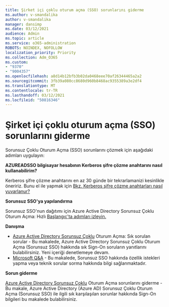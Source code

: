 ```yaml
---
title: Şirket içi çoklu oturum açma (SSO) sorunlarını giderme
ms.author: v-smandalika
author: v-smandalika
manager: dansimp
ms.date: 03/12/2021
audience: Admin
ms.topic: article
ms.service: o365-administration
ROBOTS: NOINDEX, NOFOLLOW
localization_priority: Priority
ms.collection: Adm_O365
ms.custom:
- "9370"
- "9004357"
ms.openlocfilehash: a8d14b12bfb3b02da0468eee70af26344465a2a2
ms.sourcegitcommit: 3fb39a080cc8680d960b8468ac9355389a3e2df4
ms.translationtype: MT
ms.contentlocale: tr-TR
ms.lasthandoff: 03/12/2021
ms.locfileid: "50816346"
---
```

# <a name="troubleshoot-seamless-single-sign-on-sso-for-on-premises"></a>Şirket içi çoklu oturum açma (SSO) sorunlarını giderme

Sorunsuz Çoklu Oturum Açma (SSO) sorunlarını çözmek için aşağıdaki adımları uygulayın:

**AZUREADSSO bilgisayar hesabının Kerberos şifre çözme anahtarını nasıl kullanabilirim?**

Kerberos şifre çözme anahtarını en az 30 günde bir tekrarlamanizi kesinlikle öneririz. Bunu el ile yapmak için [Bkz. Kerberos şifre çözme anahtarları nasıl yuvarlanur?](https://docs.microsoft.com/azure/active-directory/hybrid/how-to-connect-sso-faq#)

**Sorunsuz SSO'ya yapılandırma**

Sorunsuz SSO'nun dağıtımı için Azure Active Directory Sorunsuz Çoklu Oturum Açma: Hızlı [Başlangıç'ta adımları izleyin.](https://docs.microsoft.com/azure/active-directory/hybrid/how-to-connect-sso-quick-start#step-5-roll-over-keys)

**Danışma**

- [Azure Active Directory Sorunsuz Çoklu](https://docs.microsoft.com/azure/active-directory/hybrid/how-to-connect-sso-faq) Oturum Açma: Sık sorulan sorular - Bu makalede, Azure Active Directory Sorunsuz Çoklu Oturum Açma (Sorunsuz SSO) hakkında sık Sign-On soruların yanıtlarını bulabilirsiniz. Yeni içeriği denetlemeye devam.
- [Microsoft Q&A](https://docs.microsoft.com/answers/topics/azure-ad-single-sign-on.html) - Bu makalede, Sorunsuz SSO hakkında özellik istekleri yapma veya teknik sorular sorma hakkında bilgi sağlanmaktadır.

**Sorun giderme**

[Azure Active Directory Sorunsuz Çoklu](https://docs.microsoft.com/azure/active-directory/hybrid/tshoot-connect-sso) Oturum Açma sorunlarını giderme - Bu makale, Azure Active Directory (Azure AD) Sorunsuz Çoklu Oturum Açma (Sorunsuz SSO) ile ilgili sık karşılaşılan sorunlar hakkında Sign-On bilgileri bu makalede bulabilirsiniz.







